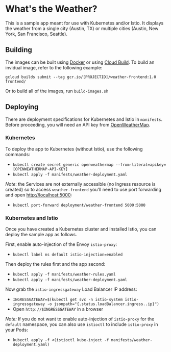# What's the Weather?

This is a sample app meant for use with Kubernetes and/or Istio. It displays the weather from a single city (Austin, TX) or multiple cities (Austin, New York, San Francisco, Seattle).

## Building

The images can be built using [Docker](http://docker.com) or using [Cloud Build](http://cloud.google.com/cloud-build). To build an invidual image, refer to the following example:

`gcloud builds submit --tag gcr.io/[PROJECTID]/weather-frontend:1.0 frontend/`

Or to build all of the images, run `build-images.sh`

## Deploying

There are deployment specifications for Kubernetes and Istio in `manifests`. Before proceeding, you will need an API key from [OpenWeatherMap](http://openweathermap.org/api).

### Kubernetes

To deploy the app to Kubernetes (without Istio), use the following commands:
- `kubectl create secret generic openweathermap --from-literal=apikey=[OPENWEATHERMAP-API-KEY]`
- `kubectl apply -f manifests/weather-deployment.yaml`

*Note*: the Services are not externally accessible (no Ingress resource is created) so to access `weather-frontend` you'll need to use port forwarding and open [http://localhost:5000](http://localhost:5000):
- `kubectl port-forward deployment/weather-frontend 5000:5000`

### Kubernetes and Istio

Once you have created a Kubernetes cluster and installed Istio, you can deploy the sample app as follows.

First, enable auto-injection of the Envoy `istio-proxy`:
- `kubectl label ns default istio-injection=enabled`

Then deploy the rules first and the app second:
- `kubectl apply -f manifests/weather-rules.yaml`
- `kubectl apply -f manifests/weather-deployment.yaml`

Now grab the `istio-ingressgateway` Load Balancer IP address:
- `INGRESSGATEWAY=$(kubectl get svc -n istio-system istio-ingressgateway -o jsonpath="{.status.loadBalancer.ingress..ip}")`
- Open `http://$INGRESSGATEWAY` in a browser

*Note:* If you do not want to enable auto-injection of `istio-proxy` for the `default` namespace, you can also use `istioctl` to include `istio-proxy` in your Pods:
- `kubectl apply -f <(istioctl kube-inject -f manifests/weather-deployment.yaml)`